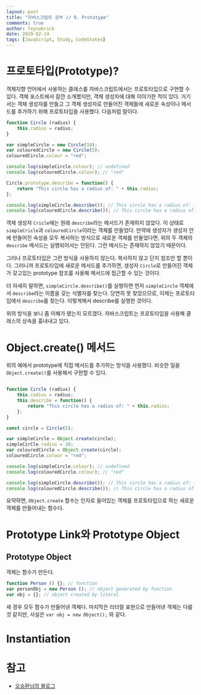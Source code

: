 ```yaml
---
layout: post
title: "자바스크립트 공부 // 9. Prototype"
comments: true
author: feynubrick
date: 2019-02-14
tags: [JavaScript, Study, CodeStates]
---
```


# 프로토타입(Prototype)?

객체지향 언어에서 사용하는 클래스를 자바스크립트에서는 프로토타입으로 구현할 수 있다.
객체 포스트에서 잠깐 소개했지만, 객체 생성자에 대해 이야기한 적이 있다.
거기서는 객체 생성자를 만들고 그 객체 생성자로 만들어진 객체들에 새로운 속성이나 메서드를 추가하기 위해 프로토타입을 사용했다.
다음처럼 말이다.

```javascript
function Circle (radius) {
    this.radius = radius;
}

var simpleCircle = new Circle(10);
var colouredCircle = new Circle(5);
colouredCircle.colour = "red";

console.log(simpleCircle.colour); // undefined
console.log(colouredCircle.colour); // "red"

Circle.prototype.describe = function() {
    return "This circle has a radius of: " + this.radius;
};

console.log(simpleCircle.describe()); // This circle has a radius of: 10
console.log(colouredCircle.describe()); // This circle has a radius of: 5
```

객체 생성자 `Cricle`에는 원래 `describe`라는 메서드가 존재하지 않았다.
이 상태로 `simpleCricle`과 `colouredCircle`이라는 객체를 만들었다.
만약에 생성자가 생성자 안에 만들어진 속성을 모두 복사하는 방식으로 새로운 객체를 만들었다면,
위의 두 객체의 `describe` 메서드는 실행되어서는 안된다.
그런 메서드는 존재하지 않았기 때문이다.

그러나 프로토타입은 그런 방식을 사용하지 않는다.
복사하지 않고 단지 참조만 할 뿐이다.
그러니까 프로토타입에 새로운 메서드를 추가하면,
생성자 `Circle`로 만들어진 객체가 갖고있는 prototype 참조를 사용해 메서드에 접근할 수 있는 것이다.

더 자세히 말하면, `simpleCircle.describe()`를 실행하면 먼저 `simpleCircle` 객체에서 `describe`라는 이름을 갖는 식별자를 찾는다.
당연히 못 찾았으므로, 이제는 프로토타입에서 `describe`를 찾는다.
이렇게해서 describe를 실행한 것이다.

위의 방식을 보니 좀 이해가 됐는지 모르겠다.
자바스크립트는 프로토타입을 사용해 클래스의 상속을 흉내내고 있다.

# Object.create() 메서드

위의 예에서 prototype에 직접 메서드를 추가하는 방식을 사용했다.
비슷한 일을 `Object.create()`를 사용해서 구현할 수 있다.

```javascript

function Circle (radius) {
    this.radius = radius;
    this.describe = function() {
        return "This circle has a radius of: " + this.radius;
    };
}

const circle = Circle(5);

var simpleCircle = Object.create(circle);
simpleCirCle.radius = 20;
var colouredCircle = Object.create(circle);
colouredCircle.colour = "red";

console.log(simpleCircle.colour); // undefined
console.log(colouredCircle.colour); // "red"

console.log(simpleCircle.describe()); // This circle has a radius of: 10
console.log(colouredCircle.describe()); // This circle has a radius of: 5
```

요약하면, `Object.create` 함수는 인자로 들어있는 객체를 프로토타입으로 하는 새로운 객체를 만들어내는 함수다.

# Prototype Link와 Prototype Object

## Prototype Object

객체는 함수가 만든다.

```javascript
function Person () {}; // function
var personObj = new Person (); // object generated by function
var obj = {}; // object created by literal
```

세 경우 모두 함수가 만들어낸 객체다.
마지막은 리터럴 표현으로 만들어낸 객체는 다를 것 같지만,
사실은 `var obj = new Object();` 와 같다.

# Instantiation



# 참고

- [오승환님의 블로그](https://medium.com/@bluesh55/javascript-prototype-%EC%9D%B4%ED%95%B4%ED%95%98%EA%B8%B0-f8e67c286b67)